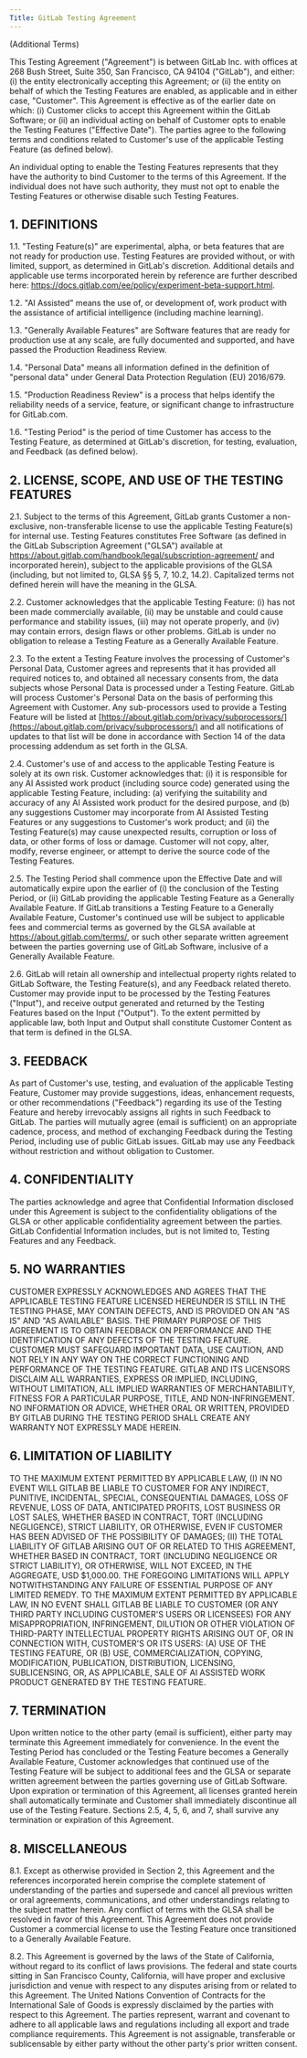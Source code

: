 ```yaml
---
Title: GitLab Testing Agreement
---
```


(Additional Terms)


This Testing Agreement ("Agreement") is between GitLab Inc. with offices at 268 Bush Street, Suite 350, San Francisco, CA 94104 ("GitLab"), and either: (i) the entity electronically accepting this Agreement; or (ii) the entity on behalf of which the Testing Features are enabled, as applicable and in either case, "Customer". This Agreement is effective as of the earlier date on which: (i) Customer clicks to accept this Agreement within the GitLab Software; or (ii) an individual acting on behalf of Customer opts to enable the Testing Features ("Effective Date"). The parties agree to the following terms and conditions related to Customer's use of the applicable Testing Feature (as defined below).


An individual opting to enable the Testing Features represents that they have the authority to bind Customer to the terms of this Agreement. If the individual does not have such authority, they must not opt to enable the Testing Features or otherwise disable such Testing Features.


## 1. DEFINITIONS


1.1. "Testing Feature(s)" are experimental, alpha, or beta features that are not ready for production use. Testing Features are provided without, or with limited, support, as determined in GitLab's discretion. Additional details and applicable use terms incorporated herein by reference are further described here: https://docs.gitlab.com/ee/policy/experiment-beta-support.html.


1.2. "AI Assisted" means the use of, or development of, work product with the assistance of artificial intelligence (including machine learning).


1.3. "Generally Available Features" are Software features that are ready for production use at any scale, are fully documented and supported, and have passed the Production Readiness Review.


1.4. "Personal Data" means all information defined in the definition of "personal data" under General Data Protection Regulation (EU) 2016/679.


1.5. "Production Readiness Review" is a process that helps identify the reliability needs of a service, feature, or significant change to infrastructure for GitLab.com.


1.6. "Testing Period" is the period of time Customer has access to the Testing Feature, as determined at GitLab's discretion, for testing, evaluation, and Feedback (as defined below).


## 2. LICENSE, SCOPE, AND USE OF THE TESTING FEATURES


2.1. Subject to the terms of this Agreement, GitLab grants Customer a non-exclusive, non-transferable license to use the applicable Testing Feature(s) for internal use. Testing Features constitutes Free Software (as defined in the GitLab Subscription Agreement ("GLSA") available at https://about.gitlab.com/handbook/legal/subscription-agreement/ and incorporated herein), subject to the applicable provisions of the GLSA (including, but not limited to, GLSA §§ 5, 7, 10.2, 14.2). Capitalized terms not defined herein will have the meaning in the GLSA.


2.2. Customer acknowledges that the applicable Testing Feature: (i) has not been made commercially available, (ii) may be unstable and could cause performance and stability issues, (iii) may not operate properly, and (iv) may contain errors, design flaws or other problems. GitLab is under no obligation to release a Testing Feature as a Generally Available Feature.


2.3. To the extent a Testing Feature involves the processing of Customer's Personal Data, Customer agrees and represents that it has provided all required notices to, and obtained all necessary consents from, the data subjects whose Personal Data is processed under a Testing Feature. GitLab will process Customer's Personal Data on the basis of performing this Agreement with Customer. Any sub-processors used to provide a Testing Feature will be listed at [https://about.gitlab.com/privacy/subprocessors/](https://about.gitlab.com/privacy/subprocessors/) and all notifications of updates to that list will be done in accordance with Section 14 of the data processing addendum as set forth in the GLSA.


2.4. Customer's use of and access to the applicable Testing Feature is solely at its own risk. Customer acknowledges that: (i) it is responsible for any AI Assisted work product (including source code) generated using the applicable Testing Feature, including: (a) verifying the suitability and accuracy of any AI Assisted work product for the desired purpose, and (b) any suggestions Customer may incorporate from AI Assisted Testing Features or any suggestions to Customer's work product; and (ii) the Testing Feature(s) may cause unexpected results, corruption or loss of data, or other forms of loss or damage. Customer will not copy, alter, modify, reverse engineer, or attempt to derive the source code of the Testing Features.


2.5. The Testing Period shall commence upon the Effective Date and will automatically expire upon the earlier of (i) the conclusion of the Testing Period, or (ii) GitLab providing the applicable Testing Feature as a Generally Available Feature. If GitLab transitions a Testing Feature to a Generally Available Feature, Customer's continued use will be subject to applicable fees and commercial terms as governed by the GLSA available at https://about.gitlab.com/terms/, or such other separate written agreement between the parties governing use of GitLab Software, inclusive of a Generally Available Feature.


2.6. GitLab will retain all ownership and intellectual property rights related to GitLab Software, the Testing Feature(s), and any Feedback related thereto. Customer may provide input to be processed by the Testing Features ("Input"), and receive output generated and returned by the Testing Features based on the Input ("Output"). To the extent permitted by applicable law, both Input and Output shall constitute Customer Content as that term is defined in the GLSA.


## 3. FEEDBACK


As part of Customer's use, testing, and evaluation of the applicable Testing Feature, Customer may provide suggestions, ideas, enhancement requests, or other recommendations ("Feedback") regarding its use of the Testing Feature and hereby irrevocably assigns all rights in such Feedback to GitLab. The parties will mutually agree (email is sufficient) on an appropriate cadence, process, and method of exchanging Feedback during the Testing Period, including use of public GitLab issues. GitLab may use any Feedback without restriction and without obligation to Customer.


## 4. CONFIDENTIALITY


The parties acknowledge and agree that Confidential Information disclosed under this Agreement is subject to the confidentiality obligations of the GLSA or other applicable confidentiality agreement between the parties. GitLab Confidential Information includes, but is not limited to, Testing Features and any Feedback.


## 5. NO WARRANTIES


CUSTOMER EXPRESSLY ACKNOWLEDGES AND AGREES THAT THE APPLICABLE TESTING FEATURE LICENSED HEREUNDER IS STILL IN THE TESTING PHASE, MAY CONTAIN DEFECTS, AND IS PROVIDED ON AN "AS IS" AND "AS AVAILABLE" BASIS. THE PRIMARY PURPOSE OF THIS AGREEMENT IS TO OBTAIN FEEDBACK ON PERFORMANCE AND THE IDENTIFICATION OF ANY DEFECTS OF THE TESTING FEATURE. CUSTOMER MUST SAFEGUARD IMPORTANT DATA, USE CAUTION, AND NOT RELY IN ANY WAY ON THE CORRECT FUNCTIONING AND PERFORMANCE OF THE TESTING FEATURE. GITLAB AND ITS LICENSORS DISCLAIM ALL WARRANTIES, EXPRESS OR IMPLIED, INCLUDING, WITHOUT LIMITATION, ALL IMPLIED WARRANTIES OF MERCHANTABILITY, FITNESS FOR A PARTICULAR PURPOSE, TITLE, AND NON-INFRINGEMENT. NO INFORMATION OR ADVICE, WHETHER ORAL OR WRITTEN, PROVIDED BY GITLAB DURING THE TESTING PERIOD SHALL CREATE ANY WARRANTY NOT EXPRESSLY MADE HEREIN.


## 6. LIMITATION OF LIABILITY


TO THE MAXIMUM EXTENT PERMITTED BY APPLICABLE LAW, (I) IN NO EVENT WILL GITLAB BE LIABLE TO CUSTOMER FOR ANY INDIRECT, PUNITIVE, INCIDENTAL, SPECIAL, CONSEQUENTIAL DAMAGES, LOSS OF REVENUE, LOSS OF DATA, ANTICIPATED PROFITS, LOST BUSINESS OR LOST SALES, WHETHER BASED IN CONTRACT, TORT (INCLUDING NEGLIGENCE), STRICT LIABILITY, OR OTHERWISE, EVEN IF CUSTOMER HAS BEEN ADVISED OF THE POSSIBILITY OF DAMAGES; (II) THE TOTAL LIABILITY OF GITLAB ARISING OUT OF OR RELATED TO THIS AGREEMENT, WHETHER BASED IN CONTRACT, TORT (INCLUDING NEGLIGENCE OR STRICT LIABILITY), OR OTHERWISE, WILL NOT EXCEED, IN THE AGGREGATE, USD $1,000.00. THE FOREGOING LIMITATIONS WILL APPLY NOTWITHSTANDING ANY FAILURE OF ESSENTIAL PURPOSE OF ANY LIMITED REMEDY. TO THE MAXIMUM EXTENT PERMITTED BY APPLICABLE LAW, IN NO EVENT SHALL GITLAB BE LIABLE TO CUSTOMER (OR ANY THIRD PARTY INCLUDING CUSTOMER'S USERS OR LICENSEES) FOR ANY MISAPPROPRIATION, INFRINGEMENT, DILUTION OR OTHER VIOLATION OF THIRD-PARTY INTELLECTUAL PROPERTY RIGHTS ARISING OUT OF, OR IN CONNECTION WITH, CUSTOMER'S OR ITS USERS: (A) USE OF THE TESTING FEATURE, OR (B) USE, COMMERCIALIZATION, COPYING, MODIFICATION, PUBLICATION, DISTRIBUTION, LICENSING, SUBLICENSING, OR, AS APPLICABLE, SALE OF AI ASSISTED WORK PRODUCT GENERATED BY THE TESTING FEATURE.


## 7. TERMINATION


Upon written notice to the other party (email is sufficient), either party may terminate this Agreement immediately for convenience. In the event the Testing Period has concluded or the Testing Feature becomes a Generally Available Feature, Customer acknowledges that continued use of the Testing Feature will be subject to additional fees and the GLSA or separate written agreement between the parties governing use of GitLab Software. Upon expiration or termination of this Agreement, all licenses granted herein shall automatically terminate and Customer shall immediately discontinue all use of the Testing Feature. Sections 2.5, 4, 5, 6, and 7, shall survive any termination or expiration of this Agreement.


## 8. MISCELLANEOUS


8.1. Except as otherwise provided in Section 2, this Agreement and the references incorporated herein comprise the complete statement of understanding of the parties and supersede and cancel all previous written or oral agreements, communications, and other understandings relating to the subject matter herein. Any conflict of terms with the GLSA shall be resolved in favor of this Agreement. This Agreement does not provide Customer a commercial license to use the Testing Feature once transitioned to a Generally Available Feature.


8.2. This Agreement is governed by the laws of the State of California, without regard to its conflict of laws provisions. The federal and state courts sitting in San Francisco County, California, will have proper and exclusive jurisdiction and venue with respect to any disputes arising from or related to this Agreement. The United Nations Convention of Contracts for the International Sale of Goods is expressly disclaimed by the parties with respect to this Agreement. The parties represent, warrant and covenant to adhere to all applicable laws and regulations including all export and trade compliance requirements. This Agreement is not assignable, transferable or sublicensable by either party without the other party's prior written consent.
